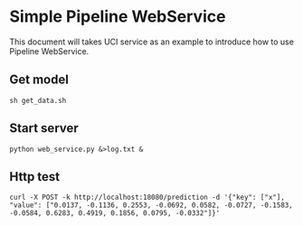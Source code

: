 # Simple Pipeline WebService

This document will takes UCI service as an example to introduce how to use Pipeline WebService.

## Get model
```
sh get_data.sh
```

## Start server

```
python web_service.py &>log.txt &
```

## Http test
```
curl -X POST -k http://localhost:18080/prediction -d '{"key": ["x"], "value": ["0.0137, -0.1136, 0.2553, -0.0692, 0.0582, -0.0727, -0.1583, -0.0584, 0.6283, 0.4919, 0.1856, 0.0795, -0.0332"]}'
```
